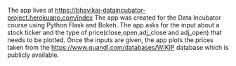 The app lives at https://bhavikaj-dataincubator-project.herokuapp.com/index
The app was created for the Data Incubator course using Python Flask and Bokeh. The app asks for the input about a stock ticker and the type of price(close,open,adj_close and adj_open) that needs to be plotted.
Once the inputs are given, the app plots the prices taken from the https://www.quandl.com/databases/WIKIP database which is publicly available.
